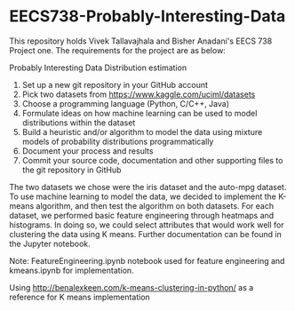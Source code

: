 # EECS738-Probably-Interesting-Data
This repository holds Vivek Tallavajhala and Bisher Anadani's EECS 738 Project one. The requirements for the project are as below:

Probably Interesting Data
Distribution estimation
1. Set up a new git repository in your GitHub account
2. Pick two datasets from
https://www.kaggle.com/uciml/datasets
3. Choose a programming language (Python, C/C++, Java)
4. Formulate ideas on how machine learning can be used to
model distributions within the dataset
5. Build a heuristic and/or algorithm to model the data using
mixture models of probability distributions
programmatically
6. Document your process and results
7. Commit your source code, documentation and other
supporting files to the git repository in GitHub

The two datasets we chose were the iris dataset and the auto-mpg dataset. To use machine learning to model the data, we decided to implement the K-means algorithm, and then test the algorithm on both datasets. For each dataset, we performed basic feature engineering through heatmaps and histograms. In doing so, we could select attributes that would work well for clustering the data using K means. Further documentation can be found in the Jupyter notebook.

Note: FeatureEngineering.ipynb notebook used for feature engineering and kmeans.ipynb for implementation.

Using http://benalexkeen.com/k-means-clustering-in-python/ as a reference for K means implementation
